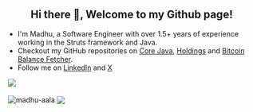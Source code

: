 <h2 align="center">Hi there 👋, Welcome to my Github page!</h2>
<ul>
  <li>I'm Madhu, a Software Engineer with over 1.5+ years of experience working in the Struts framework and Java.</li>
  <li>Checkout my GitHub repositories on <a href = "https://github.com/madhu-aala/Core-Java">Core Java</a>, <a href = "https://github.com/madhu-aala/holdings">Holdings</a> and <a href = "https://github.com/madhu-aala/Bitcoin-Balance-Fetcher">Bitcoin Balance Fetcher</a>.</li>
  <li>Follow me on <a href="https://www.linkedin.com/in/madhu-aala/">LinkedIn</a> and <a href="https://x.com/madhu_aala">X</a></li>
</ul>

&nbsp;![](https://komarev.com/ghpvc/?username=madhu-aala&color=brightgreen)
<p>&nbsp;<img align="center" src="https://github-readme-stats.vercel.app/api?username=madhu-aala&show_icons=true&locale=en" alt="madhu-aala" />
<img align="center" src="https://github-readme-stats.vercel.app/api/top-langs/?username=madhu-aala&layout=compact&hide_border=true&&langs_count=10&show_icons=true&theme=transparent" />
</p>

